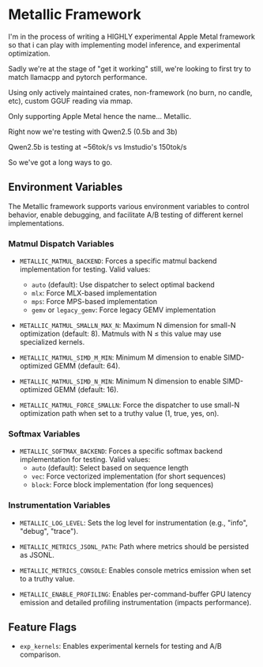 # Metallic Framework

I'm in the process of writing a HIGHLY experimental Apple Metal framework so that i can play with implementing model inference, and experimental optimization.

Sadly we're at the stage of "get it working" still, we're looking to first try to match llamacpp and pytorch performance. 

Using only actively maintained crates, non-framework (no burn, no candle, etc), custom GGUF reading via mmap.

Only supporting Apple Metal hence the name... Metallic.

Right now we're testing with Qwen2.5 (0.5b and 3b)

Qwen2.5b is testing at ~56tok/s vs lmstudio's 150tok/s

So we've got a long ways to go.

## Environment Variables

The Metallic framework supports various environment variables to control behavior, enable debugging, and facilitate A/B testing of different kernel implementations.

### Matmul Dispatch Variables

- `METALLIC_MATMUL_BACKEND`: Forces a specific matmul backend implementation for testing. Valid values:
  - `auto` (default): Use dispatcher to select optimal backend
  - `mlx`: Force MLX-based implementation
  - `mps`: Force MPS-based implementation 
  - `gemv` or `legacy_gemv`: Force legacy GEMV implementation

- `METALLIC_MATMUL_SMALLN_MAX_N`: Maximum N dimension for small-N optimization (default: 8). Matmuls with N ≤ this value may use specialized kernels.

- `METALLIC_MATMUL_SIMD_M_MIN`: Minimum M dimension to enable SIMD-optimized GEMM (default: 64).

- `METALLIC_MATMUL_SIMD_N_MIN`: Minimum N dimension to enable SIMD-optimized GEMM (default: 16).

- `METALLIC_MATMUL_FORCE_SMALLN`: Force the dispatcher to use small-N optimization path when set to a truthy value (1, true, yes, on).

### Softmax Variables

- `METALLIC_SOFTMAX_BACKEND`: Forces a specific softmax backend implementation for testing. Valid values:
  - `auto` (default): Select based on sequence length
  - `vec`: Force vectorized implementation (for short sequences)
  - `block`: Force block implementation (for long sequences)

### Instrumentation Variables

- `METALLIC_LOG_LEVEL`: Sets the log level for instrumentation (e.g., "info", "debug", "trace").

- `METALLIC_METRICS_JSONL_PATH`: Path where metrics should be persisted as JSONL.

- `METALLIC_METRICS_CONSOLE`: Enables console metrics emission when set to a truthy value.

- `METALLIC_ENABLE_PROFILING`: Enables per-command-buffer GPU latency emission and detailed profiling instrumentation (impacts performance).

## Feature Flags

- `exp_kernels`: Enables experimental kernels for testing and A/B comparison.